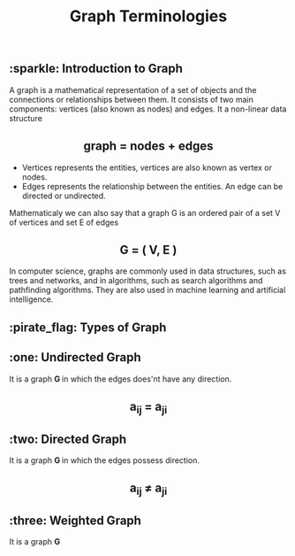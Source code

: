 <h1 align="center"> Graph Terminologies</h1>
<br>

<h2> :sparkle: Introduction to Graph </h2>
<p> A graph is a mathematical representation of a set of objects and the connections or relationships between them. It consists of two main components: vertices (also known as nodes) and edges. It a non-linear data structure <p>
<h2 align="center">graph = nodes + edges</h2>

- Vertices represents the entities, vertices are also known as vertex or nodes.
- Edges represents the relationship between the entities. An edge can be directed or undirected. 

<p> Mathematicaly we can also say that a graph G is an ordered pair of a set V of vertices and set E of edges <p>
<h2 align="center"> G = ( V, E ) </h2>
<p> In computer science, graphs are commonly used in data structures, such as trees and networks, and in algorithms, such as search algorithms and pathfinding algorithms. They are also used in machine learning and artificial intelligence.</p>
<h2>:pirate_flag: Types of Graph </h2>
<h2>:one: Undirected Graph </h2>
<p> It is a graph <strong> G </strong> in which the edges does'nt have any direction.<br></p>
<h2 align="center">a<sub>ij</sub> = a<sub>ji</sub>
<br>
<h2>:two: Directed Graph </h2>
<p> It is a graph <strong> G </strong> in which the edges possess direction.<br></p>
<h2 align="center">a<sub>ij</sub> ≠ a<sub>ji</sub>
<br>
<h2>:three: Weighted Graph </h2>
<p> It is a graph <strong> G </strong></p>
